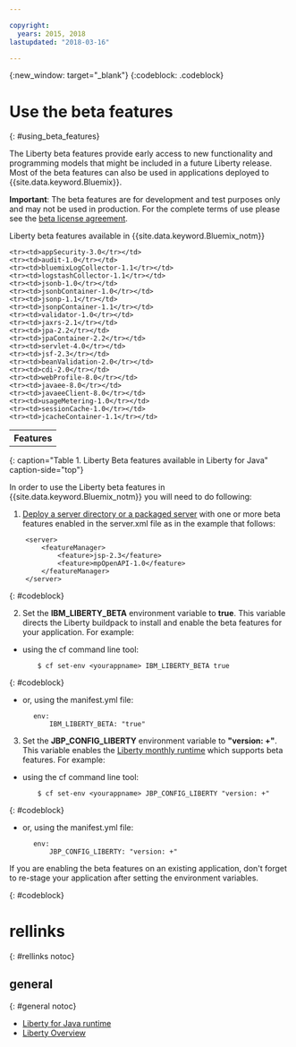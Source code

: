 ```yaml
---

copyright:
  years: 2015, 2018
lastupdated: "2018-03-16"

---
```


{:new_window: target="_blank"}
{:codeblock: .codeblock}

# Use the beta features
{: #using_beta_features}

The Liberty beta features provide early access to new functionality and programming models that might be included in a future Liberty release. Most of the beta features can also be used in applications deployed to {{site.data.keyword.Bluemix}}.

**Important**: The beta features are for development and test purposes only and may not be used in production. For the complete terms of use please see the [beta license agreement](http://public.dhe.ibm.com/ibmdl/export/pub/software/websphere/wasdev/downloads/wlp/beta/lafiles/en.html).

Liberty beta features available in {{site.data.keyword.Bluemix_notm}}
<table>
<tr>
<th align="left">Features</th>
</tr>

<tr>

    <tr><td>appSecurity-3.0</tr></td>
	<tr><td>audit-1.0</tr></td>
	<tr><td>bluemixLogCollector-1.1</tr></td>
	<tr><td>logstashCollector-1.1</tr></td>
	<tr><td>jsonb-1.0</tr></td>
	<tr><td>jsonbContainer-1.0</tr></td>
	<tr><td>jsonp-1.1</tr></td>
	<tr><td>jsonpContainer-1.1</tr></td>
	<tr><td>validator-1.0</tr></td>
	<tr><td>jaxrs-2.1</tr></td>
	<tr><td>jpa-2.2</tr></td>
	<tr><td>jpaContainer-2.2</tr></td>
    <tr><td>servlet-4.0</tr></td>
    <tr><td>jsf-2.3</tr></td>
    <tr><td>beanValidation-2.0</tr></td>
    <tr><td>cdi-2.0</tr></td>
    <tr><td>webProfile-8.0</tr></td>
    <tr><td>javaee-8.0</tr></td>
    <tr><td>javaeeClient-8.0</tr></td>
    <tr><td>usageMetering-1.0</tr></td>
    <tr><td>sessionCache-1.0</tr></td>
    <tr><td>jcacheContainer-1.1</tr></td>

</tr>
</table>
{: caption="Table 1. Liberty Beta features available in Liberty for Java" caption-side="top"}

In order to use the Liberty beta features in {{site.data.keyword.Bluemix_notm}} you will need to do following:

1. [Deploy a server directory or a packaged server](optionsForPushing.html) with one or more beta features enabled in the server.xml file as in the example that follows:
```
    <server>
        <featureManager>
            <feature>jsp-2.3</feature>
            <feature>mpOpenAPI-1.0</feature>
        </featureManager>
    </server>
```
{: #codeblock}

2.  Set the **IBM_LIBERTY_BETA** environment variable to **true**. This variable directs the Liberty buildpack to install and enable the beta features for your application.  For example:
  * using the cf command line tool:
```
       $ cf set-env <yourappname> IBM_LIBERTY_BETA true
```
{: #codeblock}

  * or, using the manifest.yml file:
```
      env:
          IBM_LIBERTY_BETA: "true"
```

3. Set the **JBP_CONFIG_LIBERTY** environment variable to **"version: +"**. This variable enables the [Liberty monthly runtime](buildpackDefaults.html#liberty_versions) which supports beta features. For example:
  * using the cf command line tool:
```
       $ cf set-env <yourappname> JBP_CONFIG_LIBERTY "version: +"
```
{: #codeblock}

  * or, using the manifest.yml file:
```
      env:
          JBP_CONFIG_LIBERTY: "version: +"
```

If you are enabling the beta features on an existing application, don't forget to re-stage your application after setting the environment variables.

{: #codeblock}

# rellinks
{: #rellinks notoc}
## general
{: #general notoc}
* [Liberty for Java runtime](index.html)
* [Liberty Overview](https://www.ibm.com/support/knowledgecenter/SSAW57_liberty/com.ibm.websphere.wlp.nd.multiplatform.doc/ae/cwlp_about.html)

